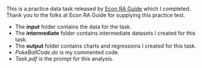 This is a practice data task released by [Econ RA Guide](https://raguide.github.io/new_email) which I completed. Thank you to the folks at Econ RA Guide for supplying this practice test.

- The **input** folder contains the data for the task.
- The **intermediate** folder contains intermediate datasets I created for this task.
- The **output** folder contains charts and regressions I created for this task.
- *PokeBallCode.do* is my commented code.
- *Task.pdf* is the prompt for this analysis.
